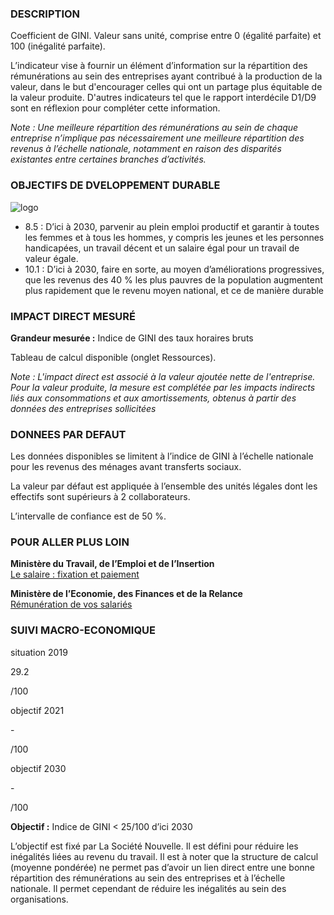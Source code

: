 ### DESCRIPTION

Coefficient de GINI. Valeur sans unité, comprise entre 0 (égalité parfaite) et 100 (inégalité parfaite).

L’indicateur vise à fournir un élément d’information sur la répartition des rémunérations au sein des entreprises ayant contribué à la production de la valeur, dans le but d'encourager celles qui ont un partage plus équitable de la valeur produite. D'autres indicateurs tel que le rapport interdécile D1/D9 sont en réflexion pour compléter cette information.

*Note : Une meilleure répartition des rémunérations au sein de chaque entreprise n’implique pas nécessairement une meilleure répartition des revenus à l’échelle nationale, notamment en raison des disparités existantes entre certaines branches d’activités.*

### OBJECTIFS DE DVELOPPEMENT DURABLE

<div id="strip-odd" className="strip">
    <img id="logo-odd" src=/resources/odd_dis.png alt="logo"/>
</div>

* 8.5 : D’ici à 2030, parvenir au plein emploi productif et garantir à toutes les femmes et à tous les hommes, y compris les jeunes et les personnes handicapées, un travail décent et un salaire égal pour un travail de valeur égale.
* 10.1 : D’ici à 2030, faire en sorte, au moyen d’améliorations progressives, que les revenus des 40 % les plus pauvres de la population augmentent plus rapidement que le revenu moyen national, et ce de manière durable

### IMPACT DIRECT MESUR&Eacute;

**Grandeur mesurée :** Indice de GINI des taux horaires bruts

Tableau de calcul disponible (onglet Ressources).

*Note : L'impact direct est associé à la valeur ajoutée nette de l'entreprise. Pour la valeur produite, la mesure est complétée par les impacts indirects liés aux consommations et aux amortissements, obtenus à partir des données des entreprises sollicitées*

### DONNEES PAR DEFAUT

Les données disponibles se limitent à l’indice de GINI à l’échelle nationale pour les revenus des ménages avant transferts sociaux.

La valeur par défaut est appliquée à l’ensemble des unités légales dont les effectifs sont supérieurs à 2 collaborateurs.

L’intervalle de confiance est de 50 %.

### POUR ALLER PLUS LOIN

**Ministère du Travail, de l’Emploi et de l’Insertion**  
[Le salaire : fixation et paiement](https://travail-emploi.gouv.fr/droit-du-travail/la-remuneration/article/le-salaire-fixation-et-paiement)

**Ministère de l’Economie, des Finances et de la Relance**  
[Rémunération de vos salariés](https://www.economie.gouv.fr/entreprises/remuneration-salaries)

### SUIVI MACRO-ECONOMIQUE

<div class="references-blocks">
    <div id="block-1">
    <p id="titre-block">situation 2019</p>
    <p id="value-block">29.2</p>
    <p id="unit-block">/100</p>
    </div>
    <div id="block-2">
    <p id="titre-block">objectif 2021</p>
    <p id="value-block"> - </p>
    <p id="unit-block">/100</p>
    </div>
    <div id="block-3">
    <p id="titre-block">objectif 2030</p>
    <p id="value-block"> - </p>
    <p id="unit-block">/100</p>
    </div>
</div>

**Objectif :** Indice de GINI < 25/100 d’ici 2030

L’objectif est fixé par La Société Nouvelle. Il est défini pour réduire les inégalités liées au revenu du travail. Il est à noter que la structure de calcul (moyenne pondérée) ne permet pas d’avoir un lien direct entre une bonne répartition des rémunérations au sein des entreprises et à l’échelle nationale. Il permet cependant de réduire les inégalités au sein des organisations.